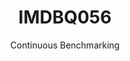 ---
layout: default
title: IMDBQ056
subtitle: Continuous Benchmarking
selected: IMDB
expanded: Benchmarking
benchmark: /individual_results/IMDBQ056.html
---